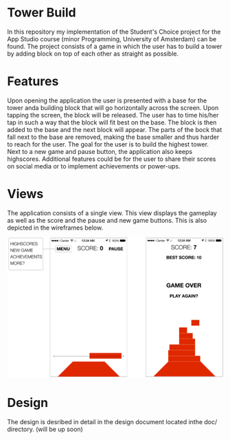 Tower Build
===========
In this repository my implementation of the Student's Choice project for the App Studio course (minor Programming, University of Amsterdam) can be found. The project consists of a game in which the user has to build a tower by adding block on top of each other as straight as possible.

Features
==========
Upon opening the application the user is presented with a base for the tower anda building block that will go horizontally across the screen. Upon tapping the screen, the block will be released. The user has to time his/her tap in such a way that the block will fit best on the base. The block is then added to the base and the next block will appear. The parts of the bock that fall next to the base are removed, making the base smaller and thus harder to reach for the user. The goal for the user is to build the highest tower.
Next to a new game and pause button, the application also keeps highscores. Additional features could be for the user to share their scores on social media or to implement achievements or power-ups.

Views
==========
The application consists of a single view. This view displays the gameplay as well as the score and the pause and new game buttons. This is also depicted in the wireframes below.

![alt tag](https://github.com/douweknook/TowerBuild/blob/master/doc/TowerBuildWireframe.jpg)

Design
==========
The design is desribed in detail in the design document located inthe doc/ directory. (will be up soon)
